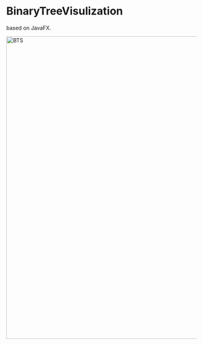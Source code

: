 # BinaryTreeVisulization

based on JavaFX.

<img width="801" alt="BTS" src="https://user-images.githubusercontent.com/65016554/141092047-2377e9f5-ff07-4e84-89ef-d55360186f9f.png">
